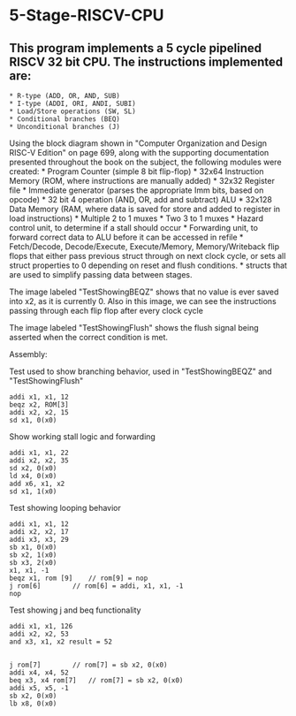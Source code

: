 # 5-Stage-RISCV-CPU

## This program implements a 5 cycle pipelined RISCV 32 bit CPU. The instructions implemented are:
	* R-type (ADD, OR, AND, SUB)
	* I-type (ADDI, ORI, ANDI, SUBI)
	* Load/Store operations (SW, SL)
	* Conditional branches (BEQ)
	* Unconditional branches (J)

Using the block diagram shown in "Computer Organization and Design RISC-V Edition" on
page 699, along with the supporting documentation presented throughout the book on the
subject, the following modules were created:
	* Program Counter (simple 8 bit flip-flop)
	* 32x64 Instruction Memory (ROM, where instructions are manually added)
	* 32x32 Register file
	* Immediate generator (parses the appropriate Imm bits, based on opcode)
	* 32 bit 4 operation (AND, OR, add and subtract) ALU
	* 32x128 Data Memory (RAM, where data is saved for store and added to register
				in load instructions)
	* Multiple 2 to 1 muxes
	* Two 3 to 1 muxes
	* Hazard control unit, to determine if a stall should occur
	* Forwarding unit, to forward correct data to ALU before it can be accessed in refile
	* Fetch/Decode, Decode/Execute, Execute/Memory, Memory/Writeback flip flops that either
	  pass previous struct through on next clock cycle, or sets all struct properties to 0
	  depending on reset and flush conditions.
	* structs that are used to simplify passing data between stages.

The image labeled "TestShowingBEQZ" shows that no value is ever saved into x2, as it is currently 0.
Also in this image, we can see the instructions passing through each flip flop after every clock cycle

The image labeled "TestShowingFlush" shows the flush signal being asserted when the correct condition is met.

Assembly: 

Test used to show branching behavior, used in "TestShowingBEQZ" and "TestShowingFlush"
```
addi x1, x1, 12
beqz x2, ROM[3]
addi x2, x2, 15
sd x1, 0(x0)
```

Show working stall logic and forwarding
```
addi x1, x1, 22
addi x2, x2, 35
sd x2, 0(x0)
ld x4, 0(x0)
add x6, x1, x2
sd x1, 1(x0)
```

Test showing looping behavior
```
addi x1, x1, 12
addi x2, x2, 17
addi x3, x3, 29
sb x1, 0(x0)
sb x2, 1(x0)
sb x3, 2(x0)
x1, x1, -1
beqz x1, rom [9] 	// rom[9] = nop
j rom[6]		// rom[6] = addi, x1, x1, -1
nop
```

Test showing j and beq functionality
```
addi x1, x1, 126
addi x2, x2, 53
and x3, x1, x2 result = 52


j rom[7]		// rom[7] = sb x2, 0(x0)
addi x4, x4, 52
beq x3, x4 rom[7]	// rom[7] = sb x2, 0(x0)
addi x5, x5, -1
sb x2, 0(x0)
lb x8, 0(x0)
```